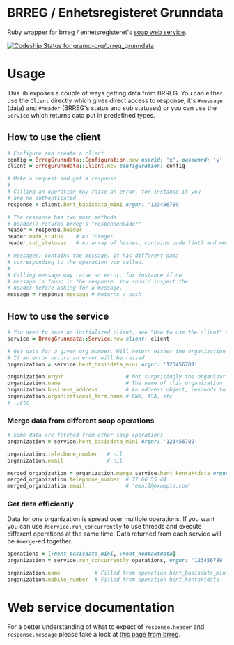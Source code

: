 # BRREG / Enhetsregisteret Grunndata

Ruby wrapper for brreg / enhetsregisteret's [soap web service](https://www.brreg.no/produkter-og-tjenester/bestille/tilgang-til-enhetsregisteret-via-web-services/).

[ ![Codeship Status for gramo-org/brreg_grunndata](https://app.codeship.com/projects/7ef81de0-f07c-0134-bc88-3e50d5e616b5/status?branch=master)](https://app.codeship.com/projects/209130)

# Usage

This lib exposes a couple of ways getting data from BRREG. You can either use
the `Client` directly which gives direct access to response, it's `#message` (data)
and `#header` (BRREG's status and sub statuses) or you can use the `Service`
which returns data put in predefined types.

## How to use the client

```ruby
# Configure and create a client
config = BrregGrunndata::Configuration.new userid: 'x', password: 'y'
client = BrregGrunndata::Client.new configuration: config

# Make a request and get a response
#
# Calling an operation may raise an error, for instance if you
# are no authenticated.
response = client.hent_basisdata_mini orgnr: '123456789'

# The response has two main methods
# header() returns brreg's "responseHeader"
header = response.header
header.main_status    # An integer
header.sub_statuses   # An array of hashes, contains code (int) and message.

# message() contains the message. It has different data
# corresponding to the operation you called.
#
# Calling message may raise an error, for instance if no
# message is found in the response. You should inspect the
# header before asking for a message.
message = response.message # Returns a hash
```

## How to use the service

```ruby
# You need to have an initialized client, see "How to use the client" above.
service = BrregGrunndata::Service.new client: client

# Get data for a given org number. Will return either the organization or null
# If an error occurs an error will be raised
organization = service.hent_basisdata_mini orgnr: '123456789'

organization.orgnr                    # Not surprisingly the organization number
organization.name                     # The name of this organization
organization.business_address         # An address object, responds to street etc.
organization.organizational_form.name # ENK, ASA, etc
# ..etc
```

### Merge data from different soap operations

```ruby
# Some data are fetched from other soap operations
organization = service.hent_basisdata_mini orgnr: '123456789'

organization.telephone_number   # nil
organization.email              # nil

merged_organization = organization.merge service.hent_kontaktdata orgnr: '123456789'
merged_organization.telephone_number  # 77 66 55 44
merged_organization.email             # 'email@example.com'
```

### Get data efficiently

Data for one organization is spread over multiple operations.
If you want you can use `#service.run_concurrently` to use threads
and execute different operations at the same time. Data returned from
each service will be `#merge`-ed  together.

```ruby
operations = [:hent_basisdata_mini, :hent_kontaktdata]
organization = service.run_concurrently operations, orgnr: '123456789'

organization.name           # Filled from operation hent_basisdata_mini
organization.mobile_number  # Filled from operation hent_kontaktdata
```

# Web service documentation
For a better understanding of what to expect of `response.header`
and `response.message` please take a look at [this page from brreg](https://www.brreg.no/produkter-og-tjenester/bestille/tilgang-til-enhetsregisteret-via-web-services/teknisk-beskrivelse-web-services/grunndataws/).
